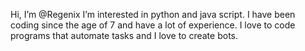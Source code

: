 Hi, I’m @Regenix
I’m interested in python and java script.
I have been coding since the age of 7 and have a lot of experience.
I love to code programs that automate tasks and I love to create bots.
